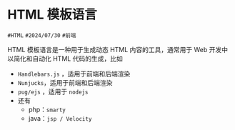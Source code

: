 
# HTML 模板语言


`#HTML` `#2024/07/30` `#前端`

HTML 模板语言是一种用于生成动态 HTML 内容的工具，通常用于 Web 开发中以简化和自动化 HTML 代码的生成，比如

- `Handlebars.js` ，适用于前端和后端渲染
- `Nunjucks`，适用于前端和后端渲染
- `pug/ejs` ，适用于 `nodejs`
- 还有 
	- php：`smarty `
	- java：`jsp / Velocity`

